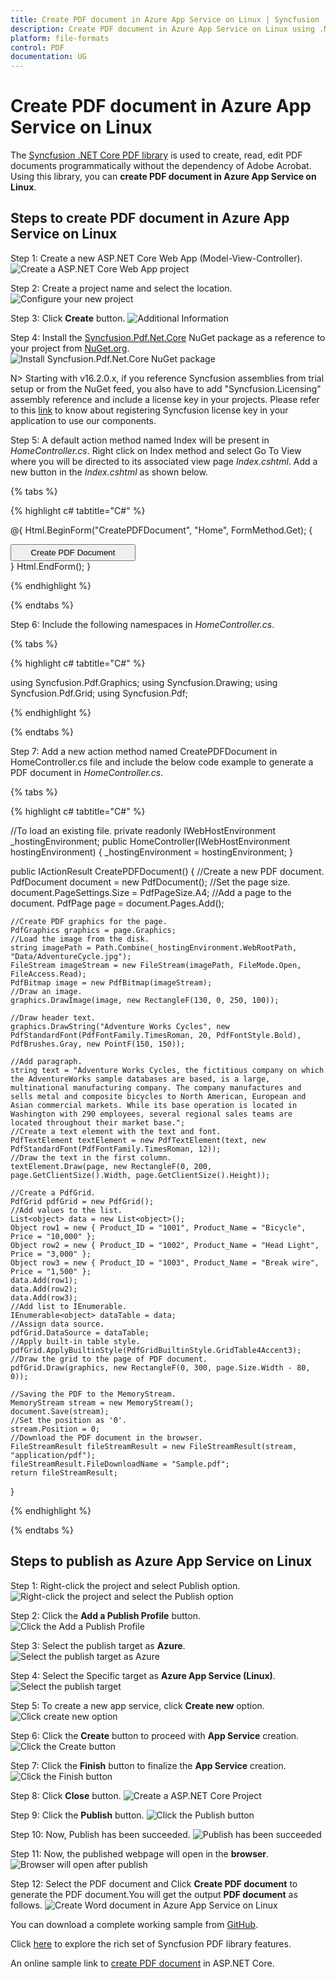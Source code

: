 ```yaml
---
title: Create PDF document in Azure App Service on Linux | Syncfusion
description: Create PDF document in Azure App Service on Linux using .NET PDF library without Microsoft Word or interop dependencies. 
platform: file-formats
control: PDF
documentation: UG
---
```


# Create PDF document in Azure App Service on Linux

The [Syncfusion .NET Core PDF library](https://www.syncfusion.com/document-processing/pdf-framework/net-core) is used to create, read, edit PDF documents programmatically without the dependency of Adobe Acrobat. Using this library, you can **create PDF document in Azure App Service on Linux**.

## Steps to create PDF document in Azure App Service on Linux

Step 1: Create a new ASP.NET Core Web App (Model-View-Controller).
![Create a ASP.NET Core Web App project](Azure_images/Azure_app_service_Linux/Create-net-core-web-app.png)

Step 2: Create a project name and select the location.
![Configure your new project](Azure_images/Azure_app_service_Linux/Set_project_name.png)

Step 3: Click **Create** button.
![Additional Information](Azure_images/Azure_app_service_Linux/Sample_addition_information.png)

Step 4: Install the [Syncfusion.Pdf.Net.Core](https://www.nuget.org/packages/Syncfusion.Pdf.Net.Core/) NuGet package as a reference to your project from [NuGet.org](https://www.nuget.org/).
![Install Syncfusion.Pdf.Net.Core NuGet package](Azure_images/Azure_app_service_Linux/NuGet_package.png)

N> Starting with v16.2.0.x, if you reference Syncfusion assemblies from trial setup or from the NuGet feed, you also have to add "Syncfusion.Licensing" assembly reference and include a license key in your projects. Please refer to this [link](https://help.syncfusion.com/common/essential-studio/licensing/overview) to know about registering Syncfusion license key in your application to use our components.

Step 5: A default action method named Index will be present in *HomeController.cs*. Right click on Index method and select Go To View where you will be directed to its associated view page *Index.cshtml*. Add a new button in the *Index.cshtml* as shown below.

{% tabs %}

{% highlight c# tabtitle="C#" %}

@{
    Html.BeginForm("CreatePDFDocument", "Home", FormMethod.Get);
    {
        <div>
            <input type="submit" value="Create PDF Document" style="width:200px;height:27px" />
        </div>
    }
    Html.EndForm();
}

{% endhighlight %}

{% endtabs %}

Step 6: Include the following namespaces in *HomeController.cs*.

{% tabs %}

{% highlight c# tabtitle="C#" %}

using Syncfusion.Pdf.Graphics;
using Syncfusion.Drawing;
using Syncfusion.Pdf.Grid;
using Syncfusion.Pdf;

{% endhighlight %}

{% endtabs %}

Step 7: Add a new action method named CreatePDFDocument in HomeController.cs file and include the below code example to generate a PDF document in *HomeController.cs*. 

{% tabs %}

{% highlight c# tabtitle="C#" %}

//To load an existing file. 
private readonly IWebHostEnvironment _hostingEnvironment;
public HomeController(IWebHostEnvironment hostingEnvironment)
{
    _hostingEnvironment = hostingEnvironment;
}

public IActionResult CreatePDFDocument()
{
    //Create a new PDF document.
    PdfDocument document = new PdfDocument();
    //Set the page size.
    document.PageSettings.Size = PdfPageSize.A4;
    //Add a page to the document.
    PdfPage page = document.Pages.Add();

    //Create PDF graphics for the page.
    PdfGraphics graphics = page.Graphics;
    //Load the image from the disk.
    string imagePath = Path.Combine(_hostingEnvironment.WebRootPath, "Data/AdventureCycle.jpg");
    FileStream imageStream = new FileStream(imagePath, FileMode.Open, FileAccess.Read);
    PdfBitmap image = new PdfBitmap(imageStream);
    //Draw an image.
    graphics.DrawImage(image, new RectangleF(130, 0, 250, 100));

    //Draw header text. 
    graphics.DrawString("Adventure Works Cycles", new PdfStandardFont(PdfFontFamily.TimesRoman, 20, PdfFontStyle.Bold), PdfBrushes.Gray, new PointF(150, 150));

    //Add paragraph. 
    string text = "Adventure Works Cycles, the fictitious company on which the AdventureWorks sample databases are based, is a large, multinational manufacturing company. The company manufactures and sells metal and composite bicycles to North American, European and Asian commercial markets. While its base operation is located in Washington with 290 employees, several regional sales teams are located throughout their market base.";
    //Create a text element with the text and font.
    PdfTextElement textElement = new PdfTextElement(text, new PdfStandardFont(PdfFontFamily.TimesRoman, 12));
    //Draw the text in the first column.
    textElement.Draw(page, new RectangleF(0, 200, page.GetClientSize().Width, page.GetClientSize().Height));

    //Create a PdfGrid.
    PdfGrid pdfGrid = new PdfGrid();
    //Add values to the list.
    List<object> data = new List<object>();
    Object row1 = new { Product_ID = "1001", Product_Name = "Bicycle", Price = "10,000" };
    Object row2 = new { Product_ID = "1002", Product_Name = "Head Light", Price = "3,000" };
    Object row3 = new { Product_ID = "1003", Product_Name = "Break wire", Price = "1,500" };
    data.Add(row1);
    data.Add(row2);
    data.Add(row3);
    //Add list to IEnumerable.
    IEnumerable<object> dataTable = data;
    //Assign data source.
    pdfGrid.DataSource = dataTable;
    //Apply built-in table style.
    pdfGrid.ApplyBuiltinStyle(PdfGridBuiltinStyle.GridTable4Accent3);
    //Draw the grid to the page of PDF document.
    pdfGrid.Draw(graphics, new RectangleF(0, 300, page.Size.Width - 80, 0));

    //Saving the PDF to the MemoryStream.
    MemoryStream stream = new MemoryStream();
    document.Save(stream);
    //Set the position as '0'.
    stream.Position = 0;
    //Download the PDF document in the browser.
    FileStreamResult fileStreamResult = new FileStreamResult(stream, "application/pdf");
    fileStreamResult.FileDownloadName = "Sample.pdf";
    return fileStreamResult;
}

{% endhighlight %}

{% endtabs %}

## Steps to publish as Azure App Service on Linux

Step 1: Right-click the project and select Publish option.
![Right-click the project and select the Publish option](Azure_images/Azure_app_service_Linux/Click_publish_button.png)

Step 2: Click the **Add a Publish Profile** button.
![Click the Add a Publish Profile](Azure_images/Azure_app_service_Linux/Add_publish_profile.png)

Step 3: Select the publish target as **Azure**.
![Select the publish target as Azure](Azure_images/Azure_app_service_Linux/Publish_target.png)

Step 4: Select the Specific target as **Azure App Service (Linux)**.
![Select the publish target](Azure_images/Azure_app_service_Linux/Specific_target.png)

Step 5: To create a new app service, click **Create new** option.
![Click create new option](Azure_images/Azure_app_service_Linux/Create_new_app_service.png)

Step 6: Click the **Create** button to proceed with **App Service** creation.
![Click the Create button](Azure_images/Azure_app_service_Linux/Host_plan.png)

Step 7: Click the **Finish** button to finalize the **App Service** creation.
![Click the Finish button](Azure_images/Azure_app_service_Linux/App_service_finish.png)

Step 8: Click **Close** button.
![Create a ASP.NET Core Project](Azure_images/Azure_app_service_Linux/Publish_profile_creation_progress.png)

Step 9: Click the **Publish** button.
![Click the Publish button](Azure_images/Azure_app_service_Linux/Ready_to_publish_window.png)

Step 10: Now, Publish has been succeeded.
![Publish has been succeeded](Azure_images/Azure_app_service_Linux/Successful_publish.png)

Step 11: Now, the published webpage will open in the **browser**.
![Browser will open after publish](Azure_images/Azure_app_service_Linux/WebView.png)

Step 12: Select the PDF document and Click **Create PDF document** to generate the PDF document.You will get the output **PDF document** as follows.
![Create Word document in Azure App Service on Linux](Azure_images/Azure_app_service_Linux/Output_screenshot.png)

You can download a complete working sample from [GitHub](https://github.com/SyncfusionExamples/PDF-Examples/tree/master/Getting%20Started/Azure/Azure%20App%20Service).

Click [here](https://www.syncfusion.com/document-processing/pdf-framework/net-core) to explore the rich set of Syncfusion PDF library features. 

An online sample link to [create PDF document](https://ej2.syncfusion.com/aspnetcore/PDF/HelloWorld#/material3) in ASP.NET Core. 